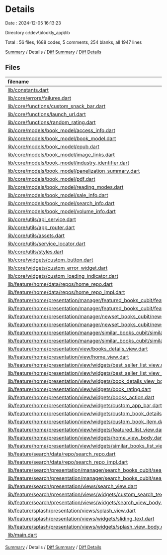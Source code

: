 # Details

Date : 2024-12-05 16:13:23

Directory c:\\dev\\blookly_app\\lib

Total : 56 files,  1688 codes, 5 comments, 254 blanks, all 1947 lines

[Summary](results.md) / Details / [Diff Summary](diff.md) / [Diff Details](diff-details.md)

## Files
| filename | language | code | comment | blank | total |
| :--- | :--- | ---: | ---: | ---: | ---: |
| [lib/constants.dart](/lib/constants.dart) | Dart | 6 | 0 | 3 | 9 |
| [lib/core/errors/failures.dart](/lib/core/errors/failures.dart) | Dart | 47 | 0 | 7 | 54 |
| [lib/core/functions/custom_snack_bar.dart](/lib/core/functions/custom_snack_bar.dart) | Dart | 8 | 0 | 2 | 10 |
| [lib/core/functions/launch_url.dart](/lib/core/functions/launch_url.dart) | Dart | 12 | 0 | 2 | 14 |
| [lib/core/functions/random_rating.dart](/lib/core/functions/random_rating.dart) | Dart | 9 | 0 | 3 | 12 |
| [lib/core/models/book_model/access_info.dart](/lib/core/models/book_model/access_info.dart) | Dart | 70 | 0 | 7 | 77 |
| [lib/core/models/book_model/book_model.dart](/lib/core/models/book_model/book_model.dart) | Dart | 65 | 0 | 7 | 72 |
| [lib/core/models/book_model/epub.dart](/lib/core/models/book_model/epub.dart) | Dart | 13 | 0 | 6 | 19 |
| [lib/core/models/book_model/image_links.dart](/lib/core/models/book_model/image_links.dart) | Dart | 16 | 0 | 6 | 22 |
| [lib/core/models/book_model/industry_identifier.dart](/lib/core/models/book_model/industry_identifier.dart) | Dart | 18 | 0 | 6 | 24 |
| [lib/core/models/book_model/panelization_summary.dart](/lib/core/models/book_model/panelization_summary.dart) | Dart | 21 | 0 | 6 | 27 |
| [lib/core/models/book_model/pdf.dart](/lib/core/models/book_model/pdf.dart) | Dart | 16 | 0 | 6 | 22 |
| [lib/core/models/book_model/reading_modes.dart](/lib/core/models/book_model/reading_modes.dart) | Dart | 16 | 0 | 6 | 22 |
| [lib/core/models/book_model/sale_info.dart](/lib/core/models/book_model/sale_info.dart) | Dart | 19 | 0 | 6 | 25 |
| [lib/core/models/book_model/search_info.dart](/lib/core/models/book_model/search_info.dart) | Dart | 13 | 0 | 6 | 19 |
| [lib/core/models/book_model/volume_info.dart](/lib/core/models/book_model/volume_info.dart) | Dart | 129 | 0 | 7 | 136 |
| [lib/core/utils/api_service.dart](/lib/core/utils/api_service.dart) | Dart | 10 | 0 | 3 | 13 |
| [lib/core/utils/app_router.dart](/lib/core/utils/app_router.dart) | Dart | 44 | 0 | 2 | 46 |
| [lib/core/utils/assets.dart](/lib/core/utils/assets.dart) | Dart | 4 | 0 | 1 | 5 |
| [lib/core/utils/service_locator.dart](/lib/core/utils/service_locator.dart) | Dart | 12 | 0 | 3 | 15 |
| [lib/core/utils/styles.dart](/lib/core/utils/styles.dart) | Dart | 25 | 0 | 2 | 27 |
| [lib/core/widgets/custom_button.dart](/lib/core/widgets/custom_button.dart) | Dart | 40 | 0 | 2 | 42 |
| [lib/core/widgets/custom_error_widget.dart](/lib/core/widgets/custom_error_widget.dart) | Dart | 16 | 0 | 2 | 18 |
| [lib/core/widgets/custom_loading_indicator.dart](/lib/core/widgets/custom_loading_indicator.dart) | Dart | 8 | 0 | 3 | 11 |
| [lib/feature/home/data/repos/home_repo.dart](/lib/feature/home/data/repos/home_repo.dart) | Dart | 9 | 0 | 2 | 11 |
| [lib/feature/home/data/repos/home_repo_impl.dart](/lib/feature/home/data/repos/home_repo_impl.dart) | Dart | 64 | 0 | 8 | 72 |
| [lib/feature/home/presentation/manager/featured_books_cubit/featured_books_cubit.dart](/lib/feature/home/presentation/manager/featured_books_cubit/featured_books_cubit.dart) | Dart | 18 | 0 | 6 | 24 |
| [lib/feature/home/presentation/manager/featured_books_cubit/featured_books_state.dart](/lib/feature/home/presentation/manager/featured_books_cubit/featured_books_state.dart) | Dart | 16 | 0 | 9 | 25 |
| [lib/feature/home/presentation/manager/newset_books_cubit/newset_books_cubit.dart](/lib/feature/home/presentation/manager/newset_books_cubit/newset_books_cubit.dart) | Dart | 18 | 0 | 5 | 23 |
| [lib/feature/home/presentation/manager/newset_books_cubit/newset_books_state.dart](/lib/feature/home/presentation/manager/newset_books_cubit/newset_books_state.dart) | Dart | 16 | 0 | 9 | 25 |
| [lib/feature/home/presentation/manager/similar_books_cubit/similar_books_cubit.dart](/lib/feature/home/presentation/manager/similar_books_cubit/similar_books_cubit.dart) | Dart | 18 | 0 | 6 | 24 |
| [lib/feature/home/presentation/manager/similar_books_cubit/similar_books_state.dart](/lib/feature/home/presentation/manager/similar_books_cubit/similar_books_state.dart) | Dart | 16 | 0 | 9 | 25 |
| [lib/feature/home/presentation/view/books_details_view.dart](/lib/feature/home/presentation/view/books_details_view.dart) | Dart | 28 | 0 | 4 | 32 |
| [lib/feature/home/presentation/view/home_view.dart](/lib/feature/home/presentation/view/home_view.dart) | Dart | 11 | 0 | 3 | 14 |
| [lib/feature/home/presentation/view/widgets/best_seller_list_view.dart](/lib/feature/home/presentation/view/widgets/best_seller_list_view.dart) | Dart | 37 | 0 | 3 | 40 |
| [lib/feature/home/presentation/view/widgets/best_seller_list_view_item.dart](/lib/feature/home/presentation/view/widgets/best_seller_list_view_item.dart) | Dart | 77 | 0 | 2 | 79 |
| [lib/feature/home/presentation/view/widgets/book_details_view_body.dart](/lib/feature/home/presentation/view/widgets/book_details_view_body.dart) | Dart | 83 | 0 | 2 | 85 |
| [lib/feature/home/presentation/view/widgets/book_rating.dart](/lib/feature/home/presentation/view/widgets/book_rating.dart) | Dart | 43 | 0 | 3 | 46 |
| [lib/feature/home/presentation/view/widgets/books_action.dart](/lib/feature/home/presentation/view/widgets/books_action.dart) | Dart | 49 | 0 | 3 | 52 |
| [lib/feature/home/presentation/view/widgets/custom_app_bar.dart](/lib/feature/home/presentation/view/widgets/custom_app_bar.dart) | Dart | 32 | 0 | 3 | 35 |
| [lib/feature/home/presentation/view/widgets/custom_book_details_app_bar.dart](/lib/feature/home/presentation/view/widgets/custom_book_details_app_bar.dart) | Dart | 23 | 0 | 3 | 26 |
| [lib/feature/home/presentation/view/widgets/custom_book_item.dart](/lib/feature/home/presentation/view/widgets/custom_book_item.dart) | Dart | 22 | 0 | 4 | 26 |
| [lib/feature/home/presentation/view/widgets/featured_list_view.dart](/lib/feature/home/presentation/view/widgets/featured_list_view.dart) | Dart | 50 | 0 | 3 | 53 |
| [lib/feature/home/presentation/view/widgets/home_view_body.dart](/lib/feature/home/presentation/view/widgets/home_view_body.dart) | Dart | 47 | 0 | 3 | 50 |
| [lib/feature/home/presentation/view/widgets/similar_books_list_view.dart](/lib/feature/home/presentation/view/widgets/similar_books_list_view.dart) | Dart | 40 | 0 | 3 | 43 |
| [lib/feature/search/data/repo/search_repo.dart](/lib/feature/search/data/repo/search_repo.dart) | Dart | 7 | 0 | 2 | 9 |
| [lib/feature/search/data/repo/search_repo_impl.dart](/lib/feature/search/data/repo/search_repo_impl.dart) | Dart | 29 | 0 | 5 | 34 |
| [lib/feature/search/presentation/manager/search_books_cubit/search_books_cubit.dart](/lib/feature/search/presentation/manager/search_books_cubit/search_books_cubit.dart) | Dart | 20 | 0 | 7 | 27 |
| [lib/feature/search/presentation/manager/search_books_cubit/search_books_state.dart](/lib/feature/search/presentation/manager/search_books_cubit/search_books_state.dart) | Dart | 16 | 0 | 9 | 25 |
| [lib/feature/search/presentation/views/search_view.dart](/lib/feature/search/presentation/views/search_view.dart) | Dart | 11 | 0 | 3 | 14 |
| [lib/feature/search/presentation/views/widgets/custom_search_text_field.dart](/lib/feature/search/presentation/views/widgets/custom_search_text_field.dart) | Dart | 33 | 0 | 4 | 37 |
| [lib/feature/search/presentation/views/widgets/search_view_body.dart](/lib/feature/search/presentation/views/widgets/search_view_body.dart) | Dart | 89 | 0 | 6 | 95 |
| [lib/feature/splash/presentation/views/splash_view.dart](/lib/feature/splash/presentation/views/splash_view.dart) | Dart | 11 | 0 | 3 | 14 |
| [lib/feature/splash/presentation/views/widgets/sliding_text.dart](/lib/feature/splash/presentation/views/widgets/sliding_text.dart) | Dart | 23 | 0 | 4 | 27 |
| [lib/feature/splash/presentation/views/widgets/splash_view_body.dart](/lib/feature/splash/presentation/views/widgets/splash_view_body.dart) | Dart | 53 | 5 | 10 | 68 |
| [lib/main.dart](/lib/main.dart) | Dart | 42 | 0 | 4 | 46 |

[Summary](results.md) / Details / [Diff Summary](diff.md) / [Diff Details](diff-details.md)